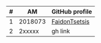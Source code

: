 | # | ΑΜ | GitHub profile |
| -- | -- | -- |
| 1 | 2018073 | [FaidonTsetsis](https://github.com/FaidonTsetsis) |
| 2 | 2xxxxx | gh link |
